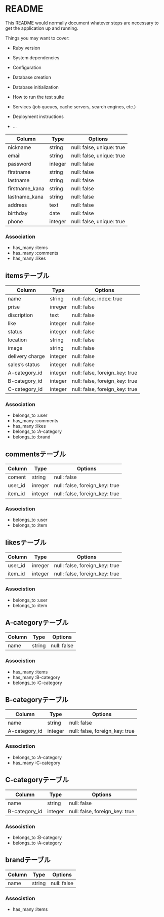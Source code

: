 # README

This README would normally document whatever steps are necessary to get the
application up and running.

Things you may want to cover:

* Ruby version

* System dependencies

* Configuration

* Database creation

* Database initialization

* How to run the test suite

* Services (job queues, cache servers, search engines, etc.)

* Deployment instructions

* ...
<!-- フリマアプリ「メルカリ」のクローンサイト -->
| Column     | Type  | Options          |
|----------------|---------|---------------------------|
| nickname    | string | null: false, unique: true |
| email     | string | null: false, unique: true |
| password    | integer | null: false        |
| firstname   | string | null: false        |
| lastname    | string | null: false        |
| firstname_kana | string | null: false        |
| lastname_kana | string | null: false        |
| address    | text  | null: false        |
| birthday    | date  | null: false        |
| phone     | integer | null: false, unique: true |
### Association
- has_many :items
- has_many :comments
- has_many :likes
## itemsテーブル
| Column     | Type  | Options            |
|-----------------|---------|--------------------------------|
| name      | string | null: false, index: true    |
| prise      | inreger | null: false          |
| discription   | text  | null: false          |
| like      | integer | null: false          |
| status     | integer | null: false          |
| location    | string | null: false          |
| image      | string | null: false          |
| delivery charge | integer | null: false          |
| sales’s status | integer | null: false          |
| A-category_id  | integer | null: false, foreign_key: true |
| B-category_id  | integer | null: false, foreign_key: true |
| C-category_id  | integer | null: false, foreign_key: true |
### Association
- belongs_to :user
- has_many :comments
- has_many :likes
- belongs_to :A-category
- belongs_to :brand
## commentsテーブル
| Column | Type  | Options            |
|---------|---------|--------------------------------|
| coment | string | null: false          |
| user_id | inreger | null: false, foreign_key: true |
| item_id | integer | null: false, foreign_key: true |
### Associstion
- belongs_to :user
- belongs_to :item
## likesテーブル
| Column | Type  | Options            |
|---------|---------|--------------------------------|
| user_id | inreger | null: false, foreign_key: true |
| item_id | integer | null: false, foreign_key: true |
### Associstion
- belongs_to :user
- belongs_to :item
## A-categoryテーブル
| Column | Type  | Options   |
|---------|---------|-------------|
| name  | string | null: false |
### Associstion
- has_many :items
- has_many :B-category
- belongs_to :C-category
## B-categoryテーブル
| Column    | Type  | Options            |
|---------------|---------|--------------------------------|
| name     | string | null: false          |
| A-category_id | integer | null: false, foreign_key: true |
### Associstion
- belongs_to :A-category
- has_many :C-category
## C-categoryテーブル
| Column | Type  | Options               |
|---------|---------|--------------------------------------|
| name  | string | null: false             |
| B-category_id | integer | null: false, foreign_key: true |
### Associstion
- belongs_to :B-category
- belongs_to :A-category
## brandテーブル
| Column | Type  | Options   |
|---------|---------|-------------|
| name  | string | null: false |
### Associstion
- has_many :items
